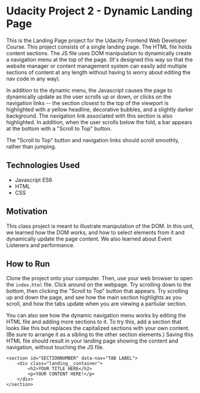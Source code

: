 # Udacity Project 2 - Dynamic Landing Page

This is the Landing Page project for the Udacity Frontend Web Developer Course. This project consists of a single landing page. The HTML file holds content sections. The JS file uses DOM manipulation to dynamically create a navigation menu at the top of the page. (It's designed this way so that the website manager or content management system can easily add multiple sections of content at any length without having to worry about editing the nav code in any way).

In addition to the dynamic menu, the Javascript causes the page to dynamically update as the user scrolls up or down, or clicks on the navigation links -- the section closest to the top of the viewport is highlighted with a yellow headline, decorative bubbles, and a slightly darker background. The navigation link associated with this section is also highlighted. In addition, when the user scrolls below the fold, a bar appears at the bottom with a "Scroll to Top" button. 

The "Scroll to Top" button and navigation links should scroll smoothly, rather than jumping. 

## Technologies Used

* Javascript ES6
* HTML
* CSS

## Motivation

This class project is meant to illustrate manipulation of the DOM. In this unit, we learned how the DOM works, and how to select elements from it and  dynamically update the page content. We also learned about Event Listeners and performance. 

## How to Run

Clone the project onto your computer. Then, use your web browser to open the ```index.html``` file. Click around on the webpage. Try scrolling down to the bottom, then clicking the "Scroll to Top" button that appears.  Try scrolling up and down the page, and see how the main section highlights as you scroll, and how the tabs update when you are viewing a partiular section. 

You can also see how the dynamic navigation menu works by editing the HTML file and adding more sections to it. To try this, add a section that looks like this but replaces the capitalized sections with your own content. (Be sure to arrange it as a sibling to the other section elements.)  Saving this HTML file should result in your landing page showing the content and navigation, without touching the JS file. 

```
<section id="SECTIONNUMBER" data-nav="TAB LABEL">
    <div class="landing__container">
        <h2>YOUR TITLE HERE</h2>
        <p>YOUR CONTENT HERE!</p>
    </div>
</section>
```